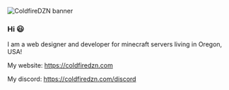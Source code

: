 ![ColdfireDZN banner](https://i.imgur.com/sDinzrv.png)

### Hi 😃

I am a web designer and developer for minecraft servers living in Oregon, USA!

My website: https://coldfiredzn.com

My discord: https://coldfiredzn.com/discord
